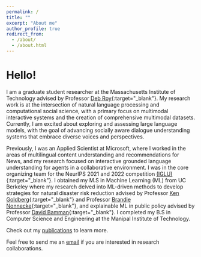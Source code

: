 ```yaml
---
permalink: /
title: ""
excerpt: "About me"
author_profile: true
redirect_from: 
  - /about/
  - /about.html
---
```




Hello!
======
I am a graduate student researcher at the Massachusetts Institute of Technology advised by Professor [Deb Roy](https://www.media.mit.edu/people/dkroy/overview/){:target="_blank"}. My research work is at the intersection of natural language processing and computational social science, with a primary focus on multimodal interactive systems and the creation of comprehensive multimodal datasets. Currently, I am excited about exploring and assessing large language models, with the goal of advancing socially aware dialogue understanding systems that embrace diverse voices and perspectives. 

Previously, I was an Applied Scientist at Microsoft, where I worked in the areas of multilingual content understanding and recommendations for News, and my research focused on interactive grounded language understanding for agents in a collaborative environment. I was in the core organizing team for the NeurIPS 2021 and 2022 competition [(IGLU)](https://www.iglu-contest.net/){:target="_blank"}. I obtained my M.S in Machine Learning (ML) from UC Berkeley where my research delved into ML-driven methods to develop strategies for natural disaster risk reduction advised by Professor [Ken Goldberg](https://www2.eecs.berkeley.edu/Faculty/Homepages/goldberg.html){:target="_blank"} and Professor [Brandie Nonnecke](https://nonnecke.com/){:target="_blank"}, and explainable ML in public policy advised by Professor [David Bamman](https://people.ischool.berkeley.edu/~dbamman/){:target="_blank"}. I completed my B.S in Computer Science and Engineering at the Manipal Institute of Technology.

Check out my [publications](https://shresh02.github.io/publications/) to learn more.

Feel free to send me an [email](mailto:shresmoh@mit.edu) if you are interested in research collaborations.

<!--
a Applied Scientist at Microsoft working at the intersection of Natural Language Processing, Deep Learning and Embodied AI. Within these broad areas, I am especially keen on exploring research directions which can lead to interactive systems that can communicate with humans (and other computational systems) using natural language and multi-modal inputs to enhance their decision-making capabilities under uncertainties. 
I am in the core organizing team for the NeurIPS 2021 and 2022 competition on Interactive Grounded Language Understanding in a Collaborative Environment [(IGLU)](https://www.iglu-contest.net/) competition. The goal of this competition is to build embodied agents that learn to solve a task while provided with grounded natural language instructions.

Announcements
------

* Dec 2022: [Paper](https://arxiv.org/pdf/2211.06552.pdf) on Collecting Interactive Multi-modal Datasets for Grounded Language Understanding accepted to NeurIPS 2022 [InterNLP](https://internlp.github.io/) workshop! 


* Jun 2022: [Paper](https://arxiv.org/pdf/2206.00142.pdf) on [IGLU](https://www.iglu-contest.net/) Gridworld Environment for Embodied Dialog Agents accepted to CVPR 2022 [Embodied AI](https://embodied-ai.org/) workshop!
-->

